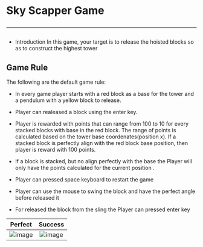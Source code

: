 
# Sky Scapper Game <hr>

* Introduction
In this game, your target is to release the hoisted blocks so as to construct the highest tower


## Game Rule
The following are the default game rule:

* In every game player starts with a red block as a base for the tower and a pendulum with a yellow block to release.

* Player can realeased a block using the enter key.

* Player is rewarded with points that can range from 100 to 10 for every stacked blocks with base in the red block. The range of points is calculated based on the tower base coordenates(position x). If a stacked block is perfectly align with the red block base position, then player is reward with 100 points. 

* If a block is stacked, but no align perfectly with the base the Player will only have the points calculated for the current position . 

* Player can pressed space keyboard to restart the game

* Player can use the mouse to swing the block and have the perfect angle before released it

* For released the block from the sling the Player can pressed enter key

| Perfect  |      Success  | 
|----------|:-------------:|
|![image](https://user-images.githubusercontent.com/7420659/76723834-94309080-6740-11ea-8c50-3574b3843655.png) |  ![image](https://user-images.githubusercontent.com/7420659/76723942-043f1680-6741-11ea-8568-2c7a84c95839.png)|



